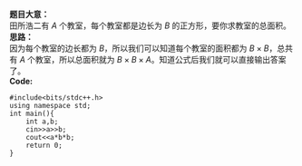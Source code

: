 **题目大意：**  
田所浩二有 $A$ 个教室，每个教室都是边长为 $B$ 的正方形，要你求教室的总面积。  
**思路：**  
因为每个教室的边长都为 $B$，所以我们可以知道每个教室的面积都为 $B \times B$，总共有 $A$ 个教室，所以总面积就为 $B \times B \times A$。知道公式后我们就可以直接输出答案了。  
**Code:**
```
#include<bits/stdc++.h>
using namespace std;
int main(){
	int a,b;
	cin>>a>>b;
	cout<<a*b*b;
	return 0;
}
```